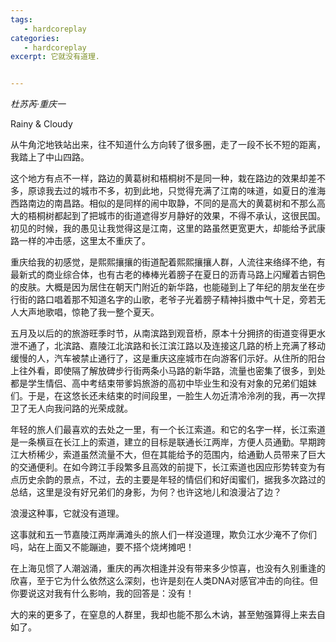 ```yaml
---
tags:
   - hardcoreplay
categories:
   - hardcoreplay
excerpt: 它就没有道理.


---
```






*杜苏芮·重庆一*             

Rainy & Cloudy



从牛角沱地铁站出来，往不知道什么方向转了很多圈，走了一段不长不短的距离，我踏上了中山四路。



这个地方有点不一样，路边的黄葛树和梧桐树不是同一种，栽在路边的效果却差不多，原谅我去过的城市不多，初到此地，只觉得充满了江南的味道，如夏日的淮海西路南边的南昌路。相似的是同样的闹中取静，不同的是高大的黄葛树和不那么高大的梧桐树都起到了把城市的街道遮得岁月静好的效果，不得不承认，这很民国。初见的时候，我的愚见让我觉得这是江南，这里的路虽然更宽更大，却能给予武康路一样的冲击感，这里太不重庆了。



重庆给我的初感觉，是熙熙攘攘的街道配着熙熙攘攘人群，人流往来络绎不绝，有最新式的商业综合体，也有古老的棒棒光着膀子在夏日的沥青马路上闪耀着古铜色的皮肤。大概是因为居住在朝天门附近的新华路，也能碰到上了年纪的朋友坐在步行街的路口唱着那不知道名字的山歌，老爷子光着膀子精神抖擞中气十足，旁若无人大声地歌唱，惊艳了我一整个夏天。



五月及以后的的旅游旺季时节，从南滨路到观音桥，原本十分拥挤的街道变得更水泄不通了，北滨路、嘉陵江北滨路和长江滨江路以及连接这几路的桥上充满了移动缓慢的人，汽车被禁止通行了，这是重庆这座城市在向游客们示好。从住所的阳台上往外看，即使隔了解放碑步行街两条小马路的新华路，流量也密集了很多，到处都是学生情侣、高中考结束带爹妈旅游的高初中毕业生和没有对象的兄弟们姐妹们。于是，在这悠长还未结束的时间段里，一脸生人勿近清冷泠冽的我，再一次捍卫了无人向我问路的光荣成就。



年轻的旅人们最喜欢的去处之一里，有一个长江索道。和它的名字一样，长江索道是一条横亘在长江上的索道，建立的目标是联通长江两岸，方便人员通勤。早期跨江大桥稀少，索道虽然流量不大，但在其能给予的范围内，给通勤人员带来了巨大的交通便利。在如今跨江手段繁多且高效的前提下，长江索道也因应形势转变为有点历史余韵的景点，不过，去的主要是年轻的情侣们和好闺蜜们，据我多次路过的总结，这里是没有好兄弟们的身影，为何？也许这地儿和浪漫沾了边？



浪漫这种事，它就没有道理。



这事就和五一节嘉陵江两岸满滩头的旅人们一样没道理，欺负江水少淹不了你们吗，站在上面又不能蹦迪，要不搭个烧烤摊吧！



在上海见惯了人潮汹涌，重庆的再次相逢并没有带来多少惊喜，也没有久别重逢的欣喜，至于它为什么依然这么深刻，也许是刻在人类DNA对感官冲击的向往。但你要说这对我有什么影响，我的回答是：没有！



大的来的更多了，在窒息的人群里，我却也能不那么木讷，甚至勉强算得上来去自如了。

